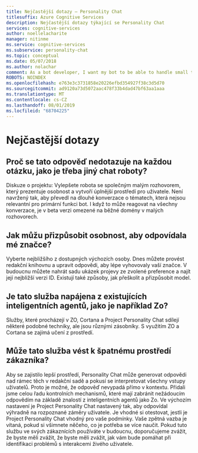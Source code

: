 ```yaml
---
title: Nejčastější dotazy – Personality Chat
titlesuffix: Azure Cognitive Services
description: Nejčastější dotazy týkající se Personality Chat
services: cognitive-services
author: noellelacharite
manager: nitinme
ms.service: cognitive-services
ms.subservice: personality-chat
ms.topic: conceptual
ms.date: 05/07/2018
ms.author: nolachar
comment: As a bot developer, I want my bot to be able to handle small talk in a consistent tone so that my bot appears more complete and conversational.
ROBOTS: NOINDEX
ms.openlocfilehash: e763e3c3731858e20226efbd354927f38c3d5d70
ms.sourcegitcommit: ad9120a73d5072aac478f33b4dad47bf63aa1aaa
ms.translationtype: MT
ms.contentlocale: cs-CZ
ms.lasthandoff: 08/01/2019
ms.locfileid: "68704225"
---
```

# <a name="frequently-asked-questions"></a>Nejčastější dotazy

## <a name="why-doesnt-this-answer-every-question-i-ask-it-like-other-chat-bots"></a>Proč se tato odpověď nedotazuje na každou otázku, jako je třeba jiný chat roboty?

Diskuze o projektu: Vylepšete robota se společným malým rozhovorem, který prezentuje osobnost a vytvoří úplnější prostředí pro uživatele. Není navržený tak, aby převedl na dlouhé konverzace o tématech, která nejsou relevantní pro primární funkci bot. I když to může reagovat na všechny konverzace, je v beta verzi omezené na běžné domény v malých rozhovorech.

## <a name="how-can-i-customize-the-personality-to-suit-my-brand"></a>Jak můžu přizpůsobit osobnost, aby odpovídala mé značce?

Vyberte nejbližšího z dostupných výchozích osoby. Dnes můžete provést redakční knihovnu a upravit odpovědi, aby lépe vyhovovaly vaší značce. V budoucnu můžete nahrát sadu ukázek projevy ze zvolené preference a najít její nejbližší verzi ID. Existují také způsoby, jak přeškolit a přizpůsobit model.

## <a name="is-this-service-powering-existing-intelligent-agents-such-aszo"></a>Je tato služba napájena z existujících inteligentních agentů, jako je například Zo?

Služby, které procházejí v ZO, Cortana a Project Personality Chat sdílejí některé podobné techniky, ale jsou různými zásobníky. S využitím ZO a Cortana se zajímá učení z prostředí.

## <a name="can-this-service-lead-to-bad-customer-experiences"></a>Může tato služba vést k špatnému prostředí zákazníka?

Aby se zajistilo lepší prostředí, Personality Chat může generovat odpovědi nad rámec těch v redakční sadě a pokusí se interpretovat všechny vstupy uživatelů. Proto je možné, že odpověď nevypadá přímo v kontextu. Přidali jsme celou řadu kontrolních mechanismů, které mají zabránit nežádoucím odpovědím na základě znalostí z inteligentních agentů jako Zo. Ve výchozím nastavení je Project Personality Chat nastavený tak, aby odpovídal výhradně na rozpoznané záměry uživatele. Je vhodné si otestovat, jestli je Project Personality Chat vhodný pro vaše podmínky. Vaše zpětná vazba je vítaná, pokud si všimnete něčeho, co je potřeba se více naučit. Pokud tuto službu ve svých zákaznících používáte v budoucnu, doporučujeme zvážit, že byste měli zvážit, že byste měli zvážit, jak vám bude pomáhat při identifikaci problémů s interakcemi živého uživatele.
